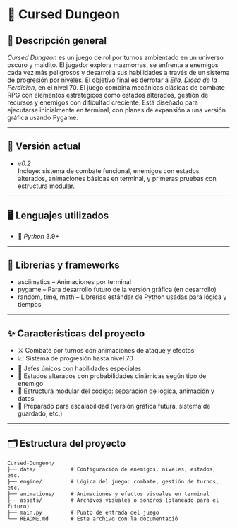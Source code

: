 # 🐉 Cursed Dungeon

## 📌 Descripción general

*Cursed Dungeon* es un juego de rol por turnos ambientado en un universo oscuro y maldito. El jugador explora mazmorras, se enfrenta a enemigos cada vez más peligrosos y desarrolla sus habilidades a través de un sistema de progresión por niveles. El objetivo final es derrotar a *Ella, Diosa de la Perdición*, en el nivel 70.
El juego combina mecánicas clásicas de combate RPG con elementos estratégicos como estados alterados, gestión de recursos y enemigos con dificultad creciente. Está diseñado para ejecutarse inicialmente en terminal, con planes de expansión a una versión gráfica usando Pygame.

---

## 🧪 Versión actual

- *v0.2*  
  Incluye: sistema de combate funcional, enemigos con estados alterados, animaciones básicas en terminal, y primeras pruebas con estructura modular.

---

## 🖥️ Lenguajes utilizados

- 🐍 *Python* 3.9+

---

## 🧰 Librerías y frameworks

- asciimatics – Animaciones por terminal
- pygame – Para desarrollo futuro de la versión gráfica (en desarrollo)
- random, time, math – Librerías estándar de Python usadas para lógica y tiempos

---

## ✨ Características del proyecto

- ⚔️ Combate por turnos con animaciones de ataque y efectos
- 📈 Sistema de progresión hasta nivel 70
- 👿 Jefes únicos con habilidades especiales
- 🧪 Estados alterados con probabilidades dinámicas según tipo de enemigo
- 🧱 Estructura modular del código: separación de lógica, animación y datos
- 📁 Preparado para escalabilidad (versión gráfica futura, sistema de guardado, etc.)

---

## 🗂️ Estructura del proyecto

```plaintext
Cursed-Dungeon/
├── data/           # Configuración de enemigos, niveles, estados, etc.
├── engine/         # Lógica del juego: combate, gestión de turnos, etc.
├── animations/     # Animaciones y efectos visuales en terminal
├── assets/         # Archivos visuales o sonoros (planeado para el futuro)
├── main.py         # Punto de entrada del juego
└── README.md       # Este archivo con la documentació
